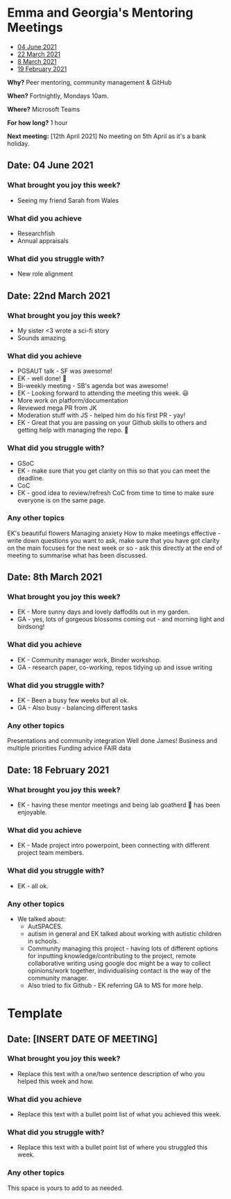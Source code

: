 # Emma and Georgia's Mentoring Meetings

* [04 June 2021](#date-04-june-2021)
* [22 March 2021](#date-22-march-2021)
* [8 March 2021](#date-8-march-2021)
* [19 February 2021](#date-19-february-2021)

**Why?** Peer mentoring, community management & GitHub

**When?** Fortnightly, Mondays 10am.

**Where?** Microsoft Teams

**For how long?** 1 hour

**Next meeting:** [12th April 2021] No meeting on 5th April as it's a bank holiday.

## Date: 04 June 2021

### What brought you joy this week?

* Seeing my friend Sarah from Wales

### What did you achieve

* Researchfish
* Annual appraisals

### What did you struggle with?

* New role alignment 

## Date: 22nd March 2021

### What brought you joy this week?

* My sister <3 wrote a sci-fi story 
 * Sounds amazing. 

### What did you achieve

* PGSAUT talk - SF was awesome! 
 * EK - well done! 🎉
* Bi-weekly meeting - SB's agenda bot was awesome!
 * EK - Looking forward to attending the meeting this week. 😃 
* More work on platform/documentation
* Reviewed mega PR from JK
* Moderation stuff with JS - helped him do his first PR  - yay!
 * EK - Great that you are passing on your Github skills to others and getting help with managing the repo. 🌟 

### What did you struggle with?

* GSoC
 * EK - make sure that you get clarity on this so that you can meet the deadline.  
* CoC
 * EK - good idea to review/refresh CoC from time to time to make sure everyone is on the same page. 

### Any other topics

EK's beautiful flowers
Managing anxiety 
How to make meetings effective - write down questions you want to ask, make sure that you have got clarity on the main focuses for the next week or so - ask this directly at the end of meeting to summarise what has been discussed.

## Date: 8th March 2021

### What brought you joy this week?

* EK - More sunny days and lovely daffodils out in my garden.
* GA - yes, lots of gorgeous blossoms coming out - and morning light and birdsong! 

### What did you achieve

* EK - Community manager work, Binder workshop.
* GA - research paper, co-working, repos tidying up and issue writing

### What did you struggle with?

* EK - Been a busy few weeks but all ok.
* GA - Also busy - balancing different tasks 

### Any other topics

Presentations and community integration
Well done James!
Business and multiple priorities
Funding advice
FAIR data 

## Date: 18 February 2021

### What brought you joy this week?

* EK - having these mentor meetings and being lab goatherd :goat: has been enjoyable.

### What did you achieve

* EK - Made project intro powerpoint, been connecting with different project team members.

### What did you struggle with?

* EK - all ok.

### Any other topics

* We talked about:
  * AutSPACES. 
  * autism in general and EK talked about working with autistic children in schools.
  * Community managing this project - having lots of different options for inputting knowledge/contributing to the project, remote collaborative writing using google doc might be a way to collect opinions/work together, individualising contact is the way of the community manager.
  * Also tried to fix Github - EK referring GA to MS for more help.


# Template

## Date: [INSERT DATE OF MEETING]

### What brought you joy this week?

* Replace this text with a one/two sentence description of who you helped this week and how.

### What did you achieve

* Replace this text with a bullet point list of what you achieved this week.

### What did you struggle with?

* Replace this text with a bullet point list of where you struggled this week.

### Any other topics

This space is yours to add to as needed.
